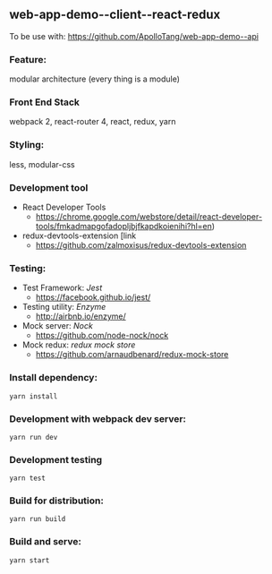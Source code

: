 ## web-app-demo--client--react-redux

  To be use with: https://github.com/ApolloTang/web-app-demo--api

### Feature:
  modular architecture (every thing is a module)

### Front End Stack
  webpack 2, react-router 4, react, redux, yarn

### Styling:
  less, modular-css

### Development tool
  * React Developer Tools 
      * https://chrome.google.com/webstore/detail/react-developer-tools/fmkadmapgofadopljbjfkapdkoienihi?hl=en)
  * redux-devtools-extension [link
      * https://github.com/zalmoxisus/redux-devtools-extension


### Testing:
  * Test Framework: *Jest*
      * https://facebook.github.io/jest/
  * Testing utility: *Enzyme*
      * http://airbnb.io/enzyme/
  * Mock server: *Nock*
      * https://github.com/node-nock/nock
  * Mock redux: *redux mock store*
      * https://github.com/arnaudbenard/redux-mock-store



### Install dependency:
  ```
  yarn install
  ```
  
### Development with webpack dev server:
  ```
  yarn run dev
  ```
  
### Development testing
  ```
  yarn test
  ```
  
### Build for distribution:
  ```
  yarn run build
  ```
  
### Build and serve:
  ```
  yarn start
  ```



